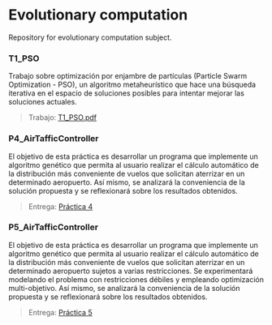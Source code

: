 # Evolutionary computation

Repository for evolutionary computation subject. 

### T1_PSO

Trabajo sobre optimización por enjambre de partículas (Particle Swarm Optimization - PSO), un algoritmo metaheurístico que hace una búsqueda iterativa en el espacio de soluciones posibles para intentar mejorar las soluciones actuales.

> Trabajo: [T1_PSO.pdf](https://github.com/davidmigloz/evolutionary-computation/blob/master/T1_PSO/report/doc.pdf)

### P4_AirTafficController

El objetivo de esta práctica es desarrollar un programa que implemente un algoritmo genético que permita al usuario realizar el cálculo automático de la distribución más conveniente de vuelos que solicitan aterrizar en un determinado aeropuerto. Así mismo, se analizará la conveniencia de la solución propuesta y se reflexionará sobre los resultados obtenidos.

> Entrega: [Práctica 4](https://github.com/davidmigloz/evolutionary-computation/releases/tag/p4)

### P5_AirTafficController

El objetivo de esta práctica es desarrollar un programa que implemente un algoritmo genético que permita al usuario realizar el cálculo automático de la distribución más conveniente de vuelos que solicitan aterrizar en un determinado aeropuerto sujetos a varias restricciones. Se experimentará modelando el problema con restricciones débiles y empleando optimización multi-objetivo. Así mismo, se analizará la conveniencia de la solución propuesta y se reflexionará sobre los resultados obtenidos.

> Entrega: [Práctica 5](https://github.com/davidmigloz/evolutionary-computation/releases/tag/p5)